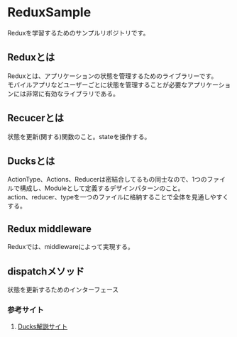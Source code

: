 # ReduxSample
Reduxを学習するためのサンプルリポジトリです。

## Reduxとは
   Reduxとは、アプリケーションの状態を管理するためのライブラリーです。  
   モバイルアプリなどユーザーごとに状態を管理することが必要なアプリケーションには非常に有効なライブラリである。

## Recucerとは
   状態を更新(関する)関数のこと。stateを操作する。

## Ducksとは
   ActionType、Actions、Reducerは密結合してるもの同士なので、1つのファイルで構成し、Moduleとして定義するデザインパターンのこと。  
   action、reducer、typeを一つのファイルに格納することで全体を見通しやすくする。

## Redux middleware
   Reduxでは、middlewareによって実現する。

## dispatchメソッド
   状態を更新するためのインターフェース

### 参考サイト
   1. <a href="https://open8tech.hatenablog.com/entry/2019/12/26/111353">Ducks解説サイト</a>
